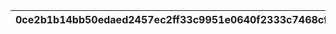 |0ce2b1b14bb50edaed2457ec2ff33c9951e0640f2333c7468cf66377122c4aac|a6823dd0a7f467d321e9088f34af3ca7188c89e0304b8d2ee48b8bf51e3c649e|70840c939a2880effb5511c611e36d84fecb6a9a2aa422f81a67708c35eefb74|f5ce0971493a5107ad89127bb17fbacb64fed3e47fd835faca7ee14f11c8b2b7|e4bfdc24d25b2ca53d15b72505551cb62f4df7c75985ef81d7312a5bf23d9a4b|
| --- | --- | --- | --- | --- |